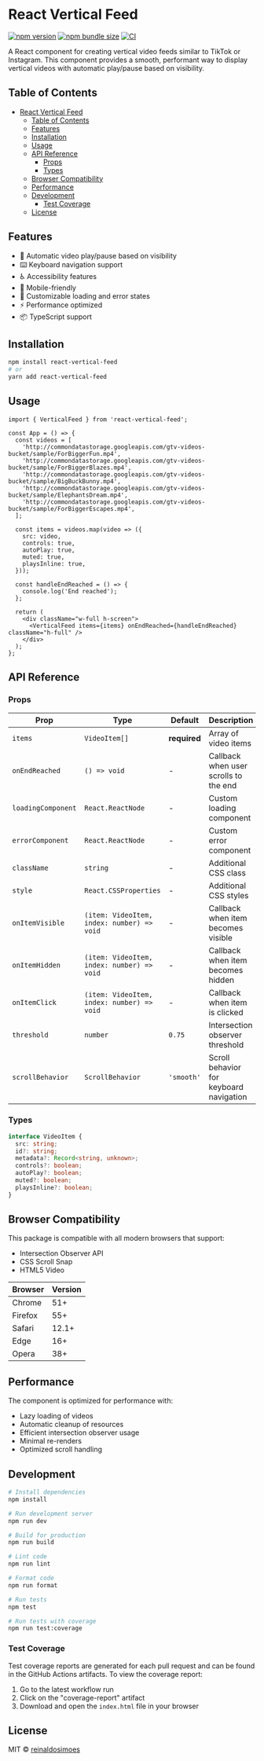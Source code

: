 # React Vertical Feed

[![npm version](https://badge.fury.io/js/react-vertical-feed.svg)](https://badge.fury.io/js/react-vertical-feed)
[![npm bundle size](https://img.shields.io/bundlephobia/minzip/react-vertical-feed@0.1.10)](https://bundlephobia.com/result?p=react-vertical-feed@0.1.10)
[![CI](https://github.com/reinaldosimoes/react-vertical-feed/actions/workflows/package.yml/badge.svg)](https://github.com/reinaldosimoes/react-vertical-feed/actions/workflows/package.yml)

A React component for creating vertical video feeds similar to TikTok or Instagram. This component provides a smooth, performant way to display vertical videos with automatic play/pause based on visibility.

## Table of Contents

- [React Vertical Feed](#react-vertical-feed)
  - [Table of Contents](#table-of-contents)
  - [Features](#features)
  - [Installation](#installation)
  - [Usage](#usage)
  - [API Reference](#api-reference)
    - [Props](#props)
    - [Types](#types)
  - [Browser Compatibility](#browser-compatibility)
  - [Performance](#performance)
  - [Development](#development)
    - [Test Coverage](#test-coverage)
  - [License](#license)

## Features

- 🎥 Automatic video play/pause based on visibility
- ⌨️ Keyboard navigation support
- ♿️ Accessibility features
- 📱 Mobile-friendly
- 🎨 Customizable loading and error states
- ⚡️ Performance optimized
- 📦 TypeScript support

## Installation

```bash
npm install react-vertical-feed
# or
yarn add react-vertical-feed
```

## Usage

```tsx
import { VerticalFeed } from 'react-vertical-feed';

const App = () => {
  const videos = [
    'http://commondatastorage.googleapis.com/gtv-videos-bucket/sample/ForBiggerFun.mp4',
    'http://commondatastorage.googleapis.com/gtv-videos-bucket/sample/ForBiggerBlazes.mp4',
    'http://commondatastorage.googleapis.com/gtv-videos-bucket/sample/BigBuckBunny.mp4',
    'http://commondatastorage.googleapis.com/gtv-videos-bucket/sample/ElephantsDream.mp4',
    'http://commondatastorage.googleapis.com/gtv-videos-bucket/sample/ForBiggerEscapes.mp4',
  ];

  const items = videos.map(video => ({
    src: video,
    controls: true,
    autoPlay: true,
    muted: true,
    playsInline: true,
  }));

  const handleEndReached = () => {
    console.log('End reached');
  };

  return (
    <div className="w-full h-screen">
      <VerticalFeed items={items} onEndReached={handleEndReached} className="h-full" />
    </div>
  );
};
```

## API Reference

### Props

| Prop               | Type                                       | Default      | Description                             |
| ------------------ | ------------------------------------------ | ------------ | --------------------------------------- |
| `items`            | `VideoItem[]`                              | **required** | Array of video items                    |
| `onEndReached`     | `() => void`                               | -            | Callback when user scrolls to the end   |
| `loadingComponent` | `React.ReactNode`                          | -            | Custom loading component                |
| `errorComponent`   | `React.ReactNode`                          | -            | Custom error component                  |
| `className`        | `string`                                   | -            | Additional CSS class                    |
| `style`            | `React.CSSProperties`                      | -            | Additional CSS styles                   |
| `onItemVisible`    | `(item: VideoItem, index: number) => void` | -            | Callback when item becomes visible      |
| `onItemHidden`     | `(item: VideoItem, index: number) => void` | -            | Callback when item becomes hidden       |
| `onItemClick`      | `(item: VideoItem, index: number) => void` | -            | Callback when item is clicked           |
| `threshold`        | `number`                                   | `0.75`       | Intersection observer threshold         |
| `scrollBehavior`   | `ScrollBehavior`                           | `'smooth'`   | Scroll behavior for keyboard navigation |

### Types

```typescript
interface VideoItem {
  src: string;
  id?: string;
  metadata?: Record<string, unknown>;
  controls?: boolean;
  autoPlay?: boolean;
  muted?: boolean;
  playsInline?: boolean;
}
```

## Browser Compatibility

This package is compatible with all modern browsers that support:

- Intersection Observer API
- CSS Scroll Snap
- HTML5 Video

| Browser | Version |
| ------- | ------- |
| Chrome  | 51+     |
| Firefox | 55+     |
| Safari  | 12.1+   |
| Edge    | 16+     |
| Opera   | 38+     |

## Performance

The component is optimized for performance with:

- Lazy loading of videos
- Automatic cleanup of resources
- Efficient intersection observer usage
- Minimal re-renders
- Optimized scroll handling

## Development

```bash
# Install dependencies
npm install

# Run development server
npm run dev

# Build for production
npm run build

# Lint code
npm run lint

# Format code
npm run format

# Run tests
npm test

# Run tests with coverage
npm run test:coverage
```

### Test Coverage

Test coverage reports are generated for each pull request and can be found in the GitHub Actions artifacts. To view the coverage report:

1. Go to the latest workflow run
2. Click on the "coverage-report" artifact
3. Download and open the `index.html` file in your browser

## License

MIT © [reinaldosimoes](https://github.com/reinaldosimoes)
